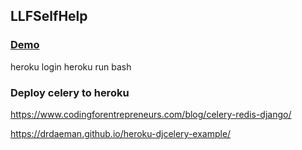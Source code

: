 ## LLFSelfHelp
### [Demo](http://llfadmin.herokuapp.com/) 

heroku login
heroku run bash

### Deploy celery to heroku
https://www.codingforentrepreneurs.com/blog/celery-redis-django/

https://drdaeman.github.io/heroku-djcelery-example/